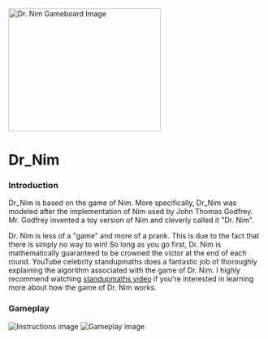 <img alt="Dr. Nim Gameboard Image" src="https://cf.geekdo-images.com/3RZhsg_DGIO7dYG9l1kCbus1xUQ=/fit-in/1200x630/pic126419.jpg" width="300" height="243">

# Dr_Nim

### Introduction
Dr_Nim is based on the game of Nim. More specifically, Dr_Nim was modeled after the implementation of Nim used by John Thomas Godfrey. Mr. Godfrey invented a toy version of Nim and cleverly called it "Dr. Nim".

Dr. Nim is less of a "game" and more of a prank. This is due to the fact that there is simply no way to win! So long as you go first, Dr. Nim is mathematically guaranteed to be crowned the victor at the end of each round. YouTube celebrity standupmaths does a fantastic job of thoroughly explaining the algorithm associated with the game of Dr. Nim. I highly recommend watching [standupmaths video](https://youtu.be/9KABcmczPdg) if you're interested in learning more about how the game of Dr. Nim works.

### Gameplay
![Instructions image](https://github.com/kwilliams3/Dr_Nim-Images/blob/master/instructions.png)
![Gameplay image](https://github.com/kwilliams3/Dr_Nim-Images/blob/master/gameplay.png)
